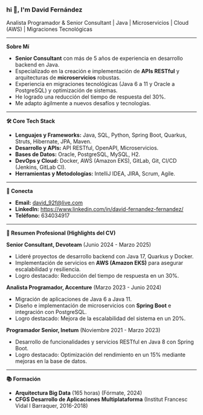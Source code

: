 ### hi 👋, I'm David Fernández

Analista Programador & Senior Consultant | Java | Microservicios | Cloud (AWS) | Migraciones Tecnológicas

---

**Sobre Mí**

* **Senior Consultant** con más de 5 años de experiencia en desarrollo backend en Java.
* Especializado en la creación e implementación de **APIs RESTful** y arquitecturas de **microservicios** robustas.
* Experiencia en migraciones tecnológicas (Java 6 a 11 y Oracle a PostgreSQL) y optimización de sistemas.
* He logrado una reducción del tiempo de respuesta del 30%.
* Me adapto ágilmente a nuevos desafíos y tecnologías.

---

**🛠 Core Tech Stack**

* **Lenguajes y Frameworks:** Java, SQL, Python, Spring Boot, Quarkus, Struts, Hibernate, JPA, Maven.
* **Desarrollo y APIs:** API RESTful, OpenAPI, Microservicios.
* **Bases de Datos:** Oracle, PostgreSQL, MySQL, H2.
* **DevOps y Cloud:** Docker, AWS (Amazon EKS), GitLab, Git, CI/CD (Jenkins, GitLab CI).
* **Herramientas y Metodologías:** IntelliJ IDEA, JIRA, Scrum, Agile.

---

**🔗 Conecta**

* **Email:** david_92f@live.com
* **LinkedIn:** https://www.linkedin.com/in/david-fernandez-fernandez/
* **Teléfono:** 634034917

---

**📄 Resumen Profesional (Highlights del CV)**

**Senior Consultant, Devoteam** (Junio 2024 - Marzo 2025)
* Lideré proyectos de desarrollo backend con Java 17, Quarkus y Docker.
* Implementación de servicios en **AWS (Amazon EKS)** para asegurar escalabilidad y resiliencia.
* Logro destacado: Reducción del tiempo de respuesta en un 30%.

**Analista Programador, Accenture** (Marzo 2023 - Junio 2024)
* Migración de aplicaciones de Java 6 a Java 11.
* Diseño e implementación de microservicios con **Spring Boot** e integración con PostgreSQL.
* Logro destacado: Mejora de la escalabilidad del sistema en un 20%.

**Programador Senior, Inetum** (Noviembre 2021 - Marzo 2023)
* Desarrollo de funcionalidades y servicios RESTful en Java 8 con Spring Boot.
* Logro destacado: Optimización del rendimiento en un 15% mediante mejoras en la base de datos.

---

**📚 Formación**

* **Arquitectura Big Data** (165 horas) (Fórmate, 2024)
* **CFGS Desarrollo de Aplicaciones Multiplataforma** (Institut Francesc Vidal I Barraquer, 2016-2018)
